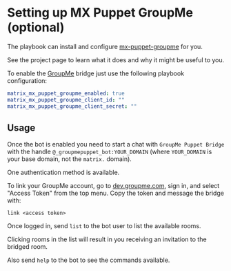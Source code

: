 # Setting up MX Puppet GroupMe (optional)

The playbook can install and configure
[mx-puppet-groupme](https://gitlab.com/robintown/mx-puppet-groupme) for you.

See the project page to learn what it does and why it might be useful to you.

To enable the [GroupMe](https://groupme.com/) bridge just use the following
playbook configuration:


```yaml
matrix_mx_puppet_groupme_enabled: true
matrix_mx_puppet_groupme_client_id: ""
matrix_mx_puppet_groupme_client_secret: ""
```


## Usage

Once the bot is enabled you need to start a chat with `GroupMe Puppet Bridge` with
the handle `@_groupmepuppet_bot:YOUR_DOMAIN` (where `YOUR_DOMAIN` is your base
domain, not the `matrix.` domain).

One authentication method is available.

To link your GroupMe account, go to [dev.groupme.com](https://dev.groupme.com/), sign in, and select "Access Token" from the top menu. Copy the token and message the bridge with:

```
link <access token>
```

Once logged in, send `list` to the bot user to list the available rooms.

Clicking rooms in the list will result in you receiving an invitation to the
bridged room.

Also send `help` to the bot to see the commands available.
